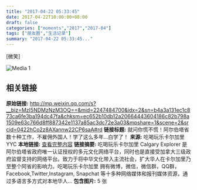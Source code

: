 ```yaml
---
title: "2017-04-22 05:33:45"
date: 2017-04-22T10:00:00+08:00
draft: false
categories: ["moments","2017","2017-04"]
tags: ["朋友圈","生活记录"]
summary: "2017-04-22 05:33:45..."
---
```


[微笑]

![Media 1](/Moments/photos/2017-04-22/201704220533450.jpg)

## 相关链接

**原始链接:** http://mp.weixin.qq.com/s?__biz=MzI5NDMzNzM3OQ==&mid=2247484700&idx=2&sn=b4a3a131ec1c873ca6fe3ba194dc47fa&chksm=ec652b10db12a20664443604186c82b798a1509e63c766d8ff887342e1137a85ac3dc72e3a03&mpshare=1&scene=2&srcid=0422hCo2z8AXannw22CP6saA#rd
**链接标题:** 就问你慌不慌！阿尔伯塔省数十种工作，不雇佣外国人！学了这么多年...白学了！
**来源:** 吃喝玩乐卡尔加里YYC
**本地链接:** [查看完整内容](/link_content/2017/04/2017-04-22/link_content/)
**链接摘要:** 吃喝玩乐卡尔加里 Calgary Explorer 是阿尔伯塔省政府唯一认证授权的多元文化网络平台，同时也是直接受加拿大三级政府监督支持的网络平台。致力于将中华文化带入主流社会，扩大华人在卡尔加里乃至整个阿省的影响力。吃喝玩乐卡尔加里 拥有微博，微信，微信群，QQ群，Facebook,Twitter,Instagram, Snapchat 等十多种网络媒体和报刊媒体资源，通过多语言多方式对本地华人...
**包含图片:** 5 张

